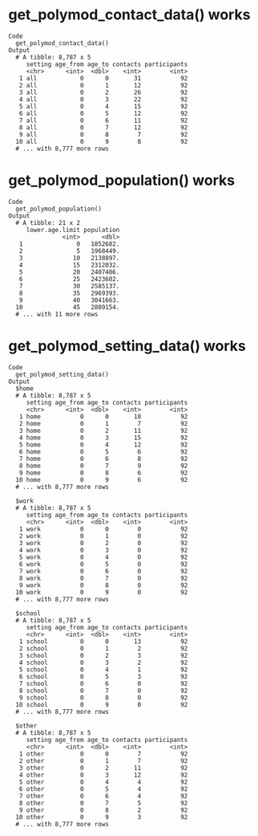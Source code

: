 # get_polymod_contact_data() works

    Code
      get_polymod_contact_data()
    Output
      # A tibble: 8,787 x 5
         setting age_from age_to contacts participants
         <chr>      <int>  <dbl>    <int>        <int>
       1 all            0      0       31           92
       2 all            0      1       12           92
       3 all            0      2       26           92
       4 all            0      3       22           92
       5 all            0      4       15           92
       6 all            0      5       12           92
       7 all            0      6       11           92
       8 all            0      7       12           92
       9 all            0      8        7           92
      10 all            0      9        8           92
      # ... with 8,777 more rows

# get_polymod_population() works

    Code
      get_polymod_population()
    Output
      # A tibble: 21 x 2
         lower.age.limit population
                   <int>      <dbl>
       1               0   1852682.
       2               5   1968449.
       3              10   2138897.
       4              15   2312032.
       5              20   2407486.
       6              25   2423602.
       7              30   2585137.
       8              35   2969393.
       9              40   3041663.
      10              45   2809154.
      # ... with 11 more rows

# get_polymod_setting_data() works

    Code
      get_polymod_setting_data()
    Output
      $home
      # A tibble: 8,787 x 5
         setting age_from age_to contacts participants
         <chr>      <int>  <dbl>    <int>        <int>
       1 home           0      0       10           92
       2 home           0      1        7           92
       3 home           0      2       11           92
       4 home           0      3       15           92
       5 home           0      4       12           92
       6 home           0      5        6           92
       7 home           0      6        8           92
       8 home           0      7        9           92
       9 home           0      8        6           92
      10 home           0      9        6           92
      # ... with 8,777 more rows
      
      $work
      # A tibble: 8,787 x 5
         setting age_from age_to contacts participants
         <chr>      <int>  <dbl>    <int>        <int>
       1 work           0      0        0           92
       2 work           0      1        0           92
       3 work           0      2        0           92
       4 work           0      3        0           92
       5 work           0      4        0           92
       6 work           0      5        0           92
       7 work           0      6        0           92
       8 work           0      7        0           92
       9 work           0      8        0           92
      10 work           0      9        0           92
      # ... with 8,777 more rows
      
      $school
      # A tibble: 8,787 x 5
         setting age_from age_to contacts participants
         <chr>      <int>  <dbl>    <int>        <int>
       1 school         0      0       13           92
       2 school         0      1        2           92
       3 school         0      2        3           92
       4 school         0      3        2           92
       5 school         0      4        1           92
       6 school         0      5        3           92
       7 school         0      6        0           92
       8 school         0      7        0           92
       9 school         0      8        0           92
      10 school         0      9        0           92
      # ... with 8,777 more rows
      
      $other
      # A tibble: 8,787 x 5
         setting age_from age_to contacts participants
         <chr>      <int>  <dbl>    <int>        <int>
       1 other          0      0        7           92
       2 other          0      1        7           92
       3 other          0      2       11           92
       4 other          0      3       12           92
       5 other          0      4        4           92
       6 other          0      5        4           92
       7 other          0      6        4           92
       8 other          0      7        5           92
       9 other          0      8        2           92
      10 other          0      9        3           92
      # ... with 8,777 more rows
      

